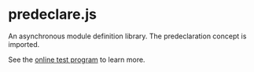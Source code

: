 predeclare.js
===========
An asynchronous module definition library.
The predeclaration concept is imported.


See the <a href="https://cdn.rawgit.com/YanagiEiichi/predeclare.js/master/test/index.html">online test program</a> to learn more.
